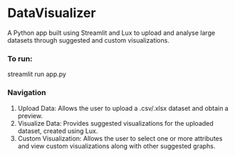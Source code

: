 # DataVisualizer

A Python app built using Streamlit and Lux to upload and analyse large datasets through suggested and custom visualizations.

### To run:
streamlit run app.py

### Navigation
1. Upload Data: Allows the user to upload a .csv/.xlsx dataset and obtain a preview.
2. Visualize Data: Provides suggested visualizations for the uploaded dataset, created using Lux.
3. Custom Visualization: Allows the user to select one or more attributes and view custom visualizations along with other suggested graphs.
